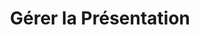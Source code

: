 ---
title: Gérer la Présentation
type: docs
weight: 10
url: /fr/androidjava/manage-presentation/
---